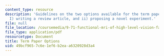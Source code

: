 ```yaml
---
content_type: resource
description: 'Guidelines on the two options available for the term paper of the course:
  I) writing a review article, and ii) proposing a novel experiment.'
file: null
file_location: /coursemedia/9-71-functional-mri-of-high-level-vision-fall-2007/49bcf9657c6e1ef6b2eaa6320928d3a4_trmpaproptions.pdf
file_type: application/pdf
resourcetype: Document
title: Term Paper Options
uid: 49bcf965-7c6e-1ef6-b2ea-a6320928d3a4
---
```

